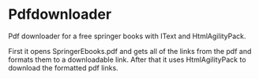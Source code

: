 # Pdfdownloader
Pdf downloader for a free springer books with IText and HtmlAgilityPack.

First it opens SpringerEbooks.pdf and gets all of the links from the pdf and formats them to a downloadable link. After that it uses HtmlAgilityPack to download the formatted pdf links. 

